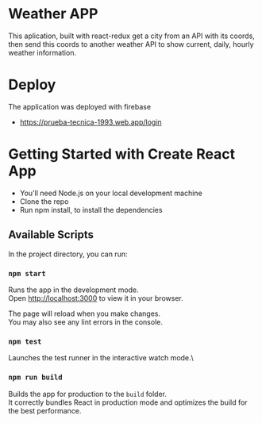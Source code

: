 # Weather APP

This aplication, built with react-redux  get a city from an API with its coords, then send this coords to another weather API to show current, daily, hourly weather information.

# Deploy 
The application was deployed with firebase
* https://prueba-tecnica-1993.web.app/login

# Getting Started with Create React App

* You'll need Node.js on your local development machine
* Clone the repo
* Run npm install,  to install the dependencies

## Available Scripts

In the project directory, you can run:

### `npm start`

Runs the app in the development mode.\
Open [http://localhost:3000](http://localhost:3000) to view it in your browser.

The page will reload when you make changes.\
You may also see any lint errors in the console.

### `npm test`

Launches the test runner in the interactive watch mode.\

### `npm run build`

Builds the app for production to the `build` folder.\
It correctly bundles React in production mode and optimizes the build for the best performance.
